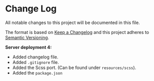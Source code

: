 # Change Log
All notable changes to this project will be documented in this file.

The format is based on [Keep a Changelog](http://keepachangelog.com/)
and this project adheres to [Semantic Versioning](http://semver.org/).

**Server deployment 4:**

- Added changelog file.
- Added `.gitignore` file. 
- Added the Scss port. (Can be found under `resources/scss`).
- Added the `package.json`